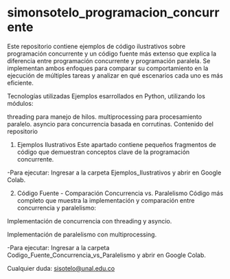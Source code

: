 # simonsotelo_programacion_concurrente
Este repositorio contiene ejemplos de código ilustrativos sobre programación concurrente y un código fuente más extenso que explica la diferencia entre programación concurrente y programación paralela. Se implementan ambos enfoques para comparar su comportamiento en la ejecución de múltiples tareas y analizar en qué escenarios cada uno es más eficiente.

Tecnologías utilizadas
Ejemplos esarrollados en Python, utilizando los módulos:

threading para manejo de hilos.
multiprocessing para procesamiento paralelo.
asyncio para concurrencia basada en corrutinas.
Contenido del repositorio
1. Ejemplos Ilustrativos
Este apartado contiene pequeños fragmentos de código que demuestran conceptos clave de la programación concurrente.

-Para ejecutar: Ingresar a la carpeta Ejemplos_Ilustrativos y abrir en Google Colab.

2. Código Fuente - Comparación Concurrencia vs. Paralelismo
Código más completo que muestra la implementación y comparación entre concurrencia y paralelismo:

Implementación de concurrencia con threading y asyncio.

Implementación de paralelismo con multiprocessing.

-Para ejecutar: Ingresar a la carpeta Codigo_Fuente_Concurrencia_vs_Paralelismo y abrir en Google Colab.

Cualquier duda: sisotelo@unal.edu.co
